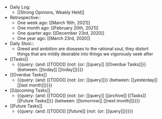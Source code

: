 - Daily Log:
    - [[Strong Opinions, Weakly Held]]
- Retrospective::
    - One week ago: [[March 16th, 2021]]
    - One month ago: [[February 20th, 2021]]
    - One quarter ago: [[December 23rd, 2020]]
    - One year ago: [[March 23rd, 2020]]
- Daily Stoic::
    - Greed and ambition are diseases to the rational soul, they distort things that are mildly desirable into things we vigorously seek after
- [[Tasks]]
    - {{query: {and: [[TODO]] {not: {or: [[query]] [[Overdue Tasks]]}} {between: [[today]] [[today]]}}}}
- [[Overdue Tasks]]
    - {{query: {and: [[TODO]] {not: {or: [[query]]}} {between: [[yesterday]] [[last month]]}}}}
- [[Upcoming Tasks]]
    - {{query: {and: [[TODO]] {not: {or: [[query]] [[archive]] [[Tasks]] [[Future Tasks]]}} {between: [[tomorrow]] [[next month]]}}}}
- [[Future Tasks]]
    - {{query: {and: [[TODO]] [[future]] {not: {or: [[query]]}}}}}
